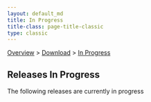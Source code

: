 ```yaml
---
layout: default_md
title: In Progress 
title-class: page-title-classic
type: classic
---
```


 [Overview](overview) > [Download](download) > [In Progress](in-progress)

Releases In Progress
--------------------

The following releases are currently in progress

